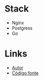 # Stack

- Nginx
- Postgress
- Go

# Links
 - [Autor](https://github.com/01Dri)
 - [Código fonte](https://github.com/01Dri/rinha-de-backend-2024-q1_go)
